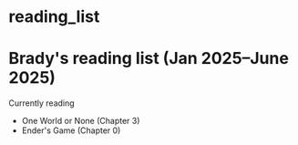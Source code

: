 # reading_list
 # Brady's reading list (Jan 2025–June 2025)

Currently reading
- One World or None (Chapter 3)
- Ender's Game (Chapter 0)
